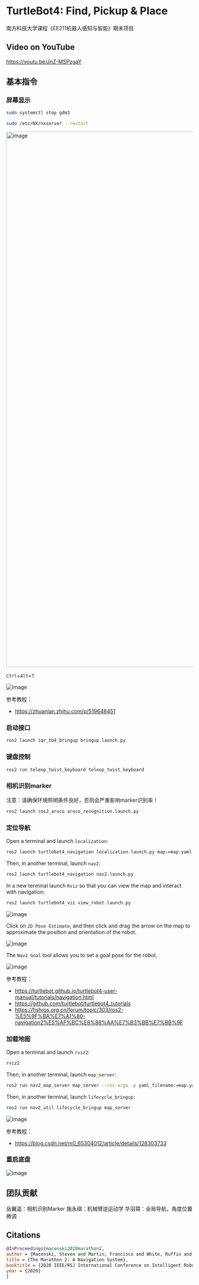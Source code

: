 # TurtleBot4: Find, Pickup & Place

南方科技大学课程《EE211机器人感知与智能》期末项目

## Video on YouTube

https://youtu.be/JnZ-MSPzgaY

## 基本指令

### 屏幕显示

```bash
sudo systemctl stop gdm3
```

```bash
sudo /etc/NX/nxserver --restart
```

<img width="1440" alt="image" src="https://github.com/HuaYuXiao/tb4_find_pickup_place/assets/117464811/57fc1409-7d51-4a97-903b-279116c6501c">

`Ctrl`+`Alt`+`T`

![image](https://github.com/HuaYuXiao/tb4_find_pickup_place/assets/117464811/960671c7-d6c4-4607-a8cf-beb40eb28c71)

参考教程：

- https://zhuanlan.zhihu.com/p/519648451

### 启动接口

```bash
ros2 launch iqr_tb4_bringup bringup.launch.py
```

### 键盘控制

```bash
ros2 run teleop_twist_keyboard teleop_twist_keyboard
```

### 相机识别marker

注意：请确保环境照明条件良好，否则会严重影响marker识别率！

```bash
ros2 launch ros2_aruco aruco_recognition.launch.py
```

### 定位导航

Open a terminal and launch `localization`:

```bash
ros2 launch turtlebot4_navigation localization.launch.py map:=map.yaml
```

Then, in another terminal, launch `nav2`:

```bash
ros2 launch turtlebot4_navigation nav2.launch.py
```

In a new terminal launch `Rviz` so that you can view the map and interact with navigation:

```bash
ros2 launch turtlebot4_viz view_robot.launch.py
```

![image](https://github.com/HuaYuXiao/tb4_find_pickup_place/assets/117464811/ac469303-28e1-4fce-a1a9-4304e864e7ec)

Click on `2D Pose Estimate`, and then click and drag the arrow on the map to approximate the position and orientation of the robot.

![image](https://github.com/HuaYuXiao/tb4_find_pickup_place/assets/117464811/ee2ff89b-b51e-4383-aade-bf43532ec90f)

The `Nav2 Goal` tool allows you to set a goal pose for the robot. 

![image](https://github.com/HuaYuXiao/tb4_find_pickup_place/assets/117464811/34afbcba-49a8-44c0-b1a3-0485682772b7)

参考教程：

- https://turtlebot.github.io/turtlebot4-user-manual/tutorials/navigation.html
- https://github.com/turtlebot/turtlebot4_tutorials
- https://fishros.org.cn/forum/topic/303/ros2-%E5%9F%BA%E7%A1%80-navigation2%E5%AF%BC%E8%88%AA%E7%B3%BB%E7%BB%9F

### 加载地图

Open a terminal and launch `rviz2`:

```bash
rviz2
```

Then, in another terminal, launch `map_server`:

```bash
ros2 run nav2_map_server map_server --ros-args -p yaml_filename:=map.yaml
```

Then, in another terminal, launch `lifecycle_bringup`:

```bash
ros2 run nav2_util lifecycle_bringup map_server
```

![image](https://github.com/HuaYuXiao/turtlebot2_pickup_and_place/assets/117464811/16008ebc-f038-4634-a5e8-1883e577c0b6)

参考教程：
- https://blog.csdn.net/m0_65304012/article/details/128303733

### 重启底盘

![image](https://github.com/HuaYuXiao/tb4_find_pickup_place/assets/117464811/94fc7bf5-0afc-49b5-aeec-12b42cc0d708)


## 团队贡献

岳翼遥：相机识别Marker
施永祺：机械臂逆运动学
华羽霄：全局导航，角度位置微调


## Citations

```bibtex
@InProceedings{macenski2020marathon2,
author = {Macenski, Steven and Martin, Francisco and White, Ruffin and Ginés Clavero, Jonatan},
title = {The Marathon 2: A Navigation System},
booktitle = {2020 IEEE/RSJ International Conference on Intelligent Robots and Systems (IROS)},
year = {2020}
}
```
